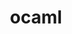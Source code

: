 ---
title: "ocaml"
layout: cache
categories: [package, develop]
meta: {"versions": ["5.2.1"], "compilers": ["gcc@=11.4.0"], "oss": ["ubuntu22.04"], "platforms": ["linux"], "targets": ["x86_64_v3"], "stacks": ["hep", "root"], "num_specs": 2, "num_specs_by_stack": {"root": 2, "hep": 2}}
spec_details: [{"hash": "fmn5vx3rql4ujfnrgqxxyqijcisr4b2z", "compiler": "gcc@=11.4.0", "versions": ["5.2.1"], "os": "ubuntu22.04", "platform": "linux", "target": "x86_64_v3", "variants": ["build_system=generic", "+force-safe-string"], "stacks": ["root", "hep"], "size": "-", "tarball": "https://binaries.spack.io/develop/build_cache/linux-ubuntu22.04-x86_64_v3/gcc-11.4.0/ocaml-5.2.1/linux-ubuntu22.04-x86_64_v3-gcc-11.4.0-ocaml-5.2.1-fmn5vx3rql4ujfnrgqxxyqijcisr4b2z.spack"}, {"hash": "l37upbvnbvxdmnblvuk47bqwl2p6ptyn", "compiler": "gcc@=11.4.0", "versions": ["5.2.1"], "os": "ubuntu22.04", "platform": "linux", "target": "x86_64_v3", "variants": ["build_system=generic", "+force-safe-string"], "stacks": ["root", "hep"], "size": "-", "tarball": "https://binaries.spack.io/develop/build_cache/linux-ubuntu22.04-x86_64_v3/gcc-11.4.0/ocaml-5.2.1/linux-ubuntu22.04-x86_64_v3-gcc-11.4.0-ocaml-5.2.1-l37upbvnbvxdmnblvuk47bqwl2p6ptyn.spack"}]
---
